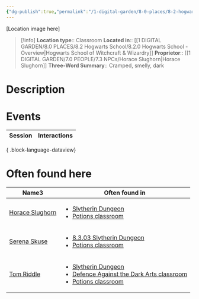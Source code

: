 ```yaml
---
{"dg-publish":true,"permalink":"/1-digital-garden/8-0-places/8-2-hogwarts-school/8-2-07-potions-classroom/","tags":["#place","hogwarts","#classroom"]}
---
```


[Location image here]
>[!info]
>**Location type**::  Classroom
>**Located in**:: [[1 DIGITAL GARDEN/8.0 PLACES/8.2 Hogwarts School/8.2.0 Hogwarts School - Overview\|Hogwarts School of Witchcraft & Wizardry]]
>**Proprietor**:: [[1 DIGITAL GARDEN/7.0 PEOPLE/7.3 NPCs/Horace Slughorn\|Horace Slughorn]]
>**Three-Word Summary**::  Cramped, smelly, dark

# Description


# Events

| Session | Interactions |
| ------- | ------------ |

{ .block-language-dataview}

# Often found here

<div><table class="dataview table-view-table"><thead class="table-view-thead"><tr class="table-view-tr-header"><th class="table-view-th"><span>Name</span><span class="dataview small-text">3</span></th><th class="table-view-th"><span>Often found in</span></th></tr></thead><tbody class="table-view-tbody"><tr><td><span><a data-tooltip-position="top" aria-label="1 DIGITAL GARDEN/7.0 PEOPLE/7.3 NPCs/Horace Slughorn.md" data-href="1 DIGITAL GARDEN/7.0 PEOPLE/7.3 NPCs/Horace Slughorn.md" href="1 DIGITAL GARDEN/7.0 PEOPLE/7.3 NPCs/Horace Slughorn.md" class="internal-link" target="_blank" rel="noopener nofollow">Horace Slughorn</a></span></td><td><ul class="dataview dataview-ul dataview-result-list-ul"><li class="dataview-result-list-li"><span><a data-tooltip-position="top" aria-label="1 DIGITAL GARDEN/8.0 PLACES/8.2 Hogwarts School/8.3.03 Slytherin Dungeon.md" data-href="1 DIGITAL GARDEN/8.0 PLACES/8.2 Hogwarts School/8.3.03 Slytherin Dungeon.md" href="1 DIGITAL GARDEN/8.0 PLACES/8.2 Hogwarts School/8.3.03 Slytherin Dungeon.md" class="internal-link" target="_blank" rel="noopener nofollow">Slytherin Dungeon</a></span></li><li class="dataview-result-list-li"><span><a data-tooltip-position="top" aria-label="1 DIGITAL GARDEN/8.0 PLACES/8.2 Hogwarts School/8.2.07 Potions Classroom.md" data-href="1 DIGITAL GARDEN/8.0 PLACES/8.2 Hogwarts School/8.2.07 Potions Classroom.md" href="1 DIGITAL GARDEN/8.0 PLACES/8.2 Hogwarts School/8.2.07 Potions Classroom.md" class="internal-link" target="_blank" rel="noopener nofollow">Potions classroom</a></span></li></ul></td></tr><tr><td><span><a data-tooltip-position="top" aria-label="1 DIGITAL GARDEN/7.0 PEOPLE/7.3 NPCs/Serena Skuse.md" data-href="1 DIGITAL GARDEN/7.0 PEOPLE/7.3 NPCs/Serena Skuse.md" href="1 DIGITAL GARDEN/7.0 PEOPLE/7.3 NPCs/Serena Skuse.md" class="internal-link" target="_blank" rel="noopener nofollow">Serena Skuse</a></span></td><td><ul class="dataview dataview-ul dataview-result-list-ul"><li class="dataview-result-list-li"><span><a data-tooltip-position="top" aria-label="1 DIGITAL GARDEN/8.0 PLACES/8.2 Hogwarts School/8.3.03 Slytherin Dungeon.md" data-href="1 DIGITAL GARDEN/8.0 PLACES/8.2 Hogwarts School/8.3.03 Slytherin Dungeon.md" href="1 DIGITAL GARDEN/8.0 PLACES/8.2 Hogwarts School/8.3.03 Slytherin Dungeon.md" class="internal-link" target="_blank" rel="noopener nofollow">8.3.03 Slytherin Dungeon</a></span></li><li class="dataview-result-list-li"><span><a data-tooltip-position="top" aria-label="1 DIGITAL GARDEN/8.0 PLACES/8.2 Hogwarts School/8.2.07 Potions Classroom.md" data-href="1 DIGITAL GARDEN/8.0 PLACES/8.2 Hogwarts School/8.2.07 Potions Classroom.md" href="1 DIGITAL GARDEN/8.0 PLACES/8.2 Hogwarts School/8.2.07 Potions Classroom.md" class="internal-link" target="_blank" rel="noopener nofollow">Potions classroom</a></span></li></ul></td></tr><tr><td><span><a data-tooltip-position="top" aria-label="1 DIGITAL GARDEN/7.0 PEOPLE/7.3 NPCs/Tom Riddle.md" data-href="1 DIGITAL GARDEN/7.0 PEOPLE/7.3 NPCs/Tom Riddle.md" href="1 DIGITAL GARDEN/7.0 PEOPLE/7.3 NPCs/Tom Riddle.md" class="internal-link" target="_blank" rel="noopener nofollow">Tom Riddle</a></span></td><td><ul class="dataview dataview-ul dataview-result-list-ul"><li class="dataview-result-list-li"><span><a data-tooltip-position="top" aria-label="1 DIGITAL GARDEN/8.0 PLACES/8.2 Hogwarts School/8.3.03 Slytherin Dungeon.md" data-href="1 DIGITAL GARDEN/8.0 PLACES/8.2 Hogwarts School/8.3.03 Slytherin Dungeon.md" href="1 DIGITAL GARDEN/8.0 PLACES/8.2 Hogwarts School/8.3.03 Slytherin Dungeon.md" class="internal-link" target="_blank" rel="noopener nofollow">Slytherin Dungeon</a></span></li><li class="dataview-result-list-li"><span><a data-tooltip-position="top" aria-label="1 DIGITAL GARDEN/8.0 PLACES/8.2 Hogwarts School/8.2.06 Defence Against the Dark Arts Classroom.md" data-href="1 DIGITAL GARDEN/8.0 PLACES/8.2 Hogwarts School/8.2.06 Defence Against the Dark Arts Classroom.md" href="1 DIGITAL GARDEN/8.0 PLACES/8.2 Hogwarts School/8.2.06 Defence Against the Dark Arts Classroom.md" class="internal-link" target="_blank" rel="noopener nofollow">Defence Against the Dark Arts classroom</a></span></li><li class="dataview-result-list-li"><span><a data-tooltip-position="top" aria-label="1 DIGITAL GARDEN/8.0 PLACES/8.2 Hogwarts School/8.2.07 Potions Classroom.md" data-href="1 DIGITAL GARDEN/8.0 PLACES/8.2 Hogwarts School/8.2.07 Potions Classroom.md" href="1 DIGITAL GARDEN/8.0 PLACES/8.2 Hogwarts School/8.2.07 Potions Classroom.md" class="internal-link" target="_blank" rel="noopener nofollow">Potions classroom</a></span></li></ul></td></tr></tbody></table></div>